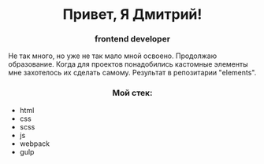 <h1 align="center">Привет, Я Дмитрий!</h1>

<h3 align="center">frontend developer</h3>
<p align="left">
  Не так много, но уже не так мало мной освоено. Продолжаю образование.
  Когда для проектов понадобились кастомные элементы мне захотелось их сделать самому.
  Результат в репозитарии "elements".
</p>

<h3 align="center">Мой стек:</h3>
<ul>
  <li>html</li>
  <li>css</li>
  <li>scss</li>
  <li>js</li>
  <li>webpack</li>
  <li>gulp</li>
</ul>
